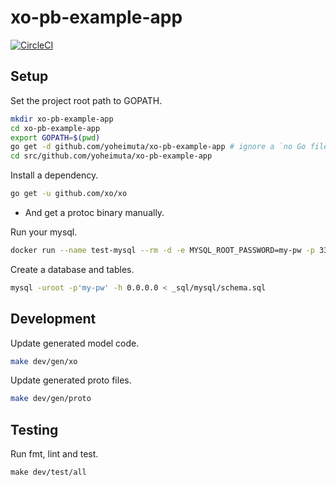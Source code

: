 # xo-pb-example-app

[![CircleCI](https://circleci.com/gh/yoheimuta/xo-pb-example-app/tree/master.svg?style=svg)](https://circleci.com/gh/yoheimuta/xo-pb-example-app/tree/master)

## Setup

Set the project root path to GOPATH.

```bash
mkdir xo-pb-example-app
cd xo-pb-example-app
export GOPATH=$(pwd)
go get -d github.com/yoheimuta/xo-pb-example-app # ignore a `no Go files` error.
cd src/github.com/yoheimuta/xo-pb-example-app
```

Install a dependency.

```bash
go get -u github.com/xo/xo
```

- And get a protoc binary manually.

Run your mysql.

```bash
docker run --name test-mysql --rm -d -e MYSQL_ROOT_PASSWORD=my-pw -p 3306:3306 mysql:8.0.0
```

Create a database and tables.

```bash
mysql -uroot -p'my-pw' -h 0.0.0.0 < _sql/mysql/schema.sql
```

## Development

Update generated model code.

```bash
make dev/gen/xo
```

Update generated proto files.

```bash
make dev/gen/proto
```

## Testing

Run fmt, lint and test.


```
make dev/test/all
```
